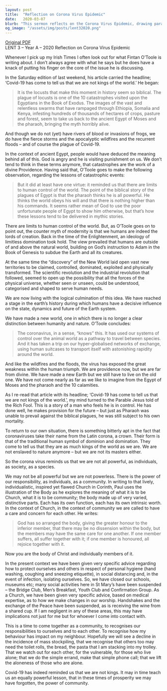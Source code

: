 ```yaml
---
layout: post
title:  "Reflection on Corona Virus Epidemic"
date:   2020-03-07
blurb: "This sermon reflects on the Corona Virus Epidemic, drawing parallels with biblical stories and the human tendency to believe in our own omnipotence. It emphasizes the importance of community and our responsibilities to each other during such times."
og_image: "/assets/img/posts/lent32020.png"
---
```

[Original PDF](/assets/pdf/lent32020.pdf)    
LENT 3 – Year A – 2020
Reflection on Corona Virus Epidemic

Whenever I pick up my Irish Times I often look out for what Fintan O’Toole is writing about. I don’t always agree with what he says but he does have a knack of putting his finger on the core of the issue he is discussing.

In the Saturday edition of last weekend, his article carried the headline; ‘Covid-19 has come to tell us that we are not kings of the world.’ He began:

> It is the locusts that make this moment in history seem so biblical. The plague of locusts is one of the 10 catastrophes visited upon the Egyptians in the Book of Exodus. The images of the vast and relentless swarms that have rampaged through Ethiopia, Somalia and Kenya, infesting hundreds of thousands of hectares of crops, pasture and forest, seem to take us back to the ancient Egypt of Moses and the pharaoh, bringing the myth horribly alive.

And though we do not (yet) have rivers of blood or invasions of frogs, we do have the fierce storms and the apocalyptic wildfires and the recurrent floods – and of course the plague of Covid-19.

In the context of ancient Egypt, people would have deduced the meaning behind all of this. God is angry and he is visiting punishment on us. We don’t tend to think in these terms anymore, that catastrophes are the work of a divine Providence. Having said that, O’Toole goes to make the following observation, regarding the lessons of catastrophic events:

> But it did at least have one virtue: it reminded us that there are limits to human control of the world. The point of the biblical story of the plagues of Egypt is that the pharaoh thinks he is all powerful. He thinks the world obeys his will and that there is nothing higher than his commands. It seems rather mean of God to use the poor unfortunate people of Egypt to show him otherwise, but that’s how these lessons tend to be delivered in mythic stories.

There are limits to human control of the world. But, as O’Toole goes on to point out, the counter myth of modernity is that we humans are indeed the lords of creation. Back in the time of the Enlightenment, an ideology of limitless domination took hold. The view prevailed that humans are outside of and above the natural world, building on God’s instruction to Adam in the Book of Genesis to subdue the Earth and all its creatures.

At the same time the “discovery” of the New World laid open vast new territories to be claimed, controlled, dominated, exploited and physically transformed. The scientific revolution and the industrial revolution that followed, seemed to open up the possibility that all the forces of the physical universe, whether seen or unseen, could be understood, categorised and shaped to serve human needs.

We are now living with the logical culmination of this idea. We have reached a stage in the earth’s history during which humans have a decisive influence on the state, dynamics and future of the Earth system.

We have made a new world, one in which there is no longer a clear distinction between humanity and nature. O’Toole concludes:

> The coronavirus, in a sense, “knows” this. It has used our systems of control over the animal world as a pathway to travel between species. And it has taken a trip on our hyper-globalised networks of exchange, using human suitcases to transport itself with astonishing rapidity around the world.

And like the wildfires and the floods, the virus has exposed the great weakness within the human triumph. We are providence now, but we are far from divine. We have made a new Earth but we still have to live on the old one. We have not come nearly as far as we like to imagine from the Egypt of Moses and the pharaoh and the 10 calamities.

As I re-read that article with its headline; ‘Covid-19 has come to tell us that we are not kings of the world.’, my mind turned to the Parable Jesus told of the Rich Fool. This is a story of a man who feels he is in control. He has done well, he makes provision for the future – but just as Pharaoh was unable to prevail against the biblical plagues, he was still subject to his own mortality.

To return to our own situation, there is something bitterly apt in the fact that coronaviruses take their name from the Latin corona, a crown. Their form is that of the traditional human symbol of dominion and domination. They come to tell us that they are as much kings of the world as we are. We are not enslaved to nature anymore – but we are not its masters either.

So the corona virus reminds us that we are not all powerful, as individuals, as society, as a species.

We may not be all powerful but we are not powerless. There is the power of our responsibility, as individuals, as a community. In writing to that lively, individualistic, inspired yet flawed Church in Corinth, Paul uses the illustration of the Body as he explores the meaning of what it is to be Church, what it is to be community; the body made up of very varied, distinctive parts. Each has its own function, each has its own intrinsic worth. In the context of Church, in the context of community we are called to have a care and concern for each other. He writes:

> God has so arranged the body, giving the greater honour to the inferior member, that there may be no dissension within the body, but the members may have the same care for one another. If one member suffers, all suffer together with it; if one member is honoured, all rejoice together with it.

Now you are the body of Christ and individually members of it.

In the present context we have been given very specific advice regarding how to protect ourselves and others in respect of personal hygiene (hand washing, coughing and sneezing etiquette), in social distancing and, in the event of infection, isolating ourselves. So, we have closed our schools, museums etc; many social activities here in St Mary’s have been suspended – the Bridge Club, Men’s Breakfast, Youth Club and Confirmation Group. As a Church, we have been given very specific advice, based on medical expertise, as to how we make changes in our worship. Handshakes and the exchange of the Peace have been suspended, as is receiving the wine from a shared cup. If I am negligent in any of these areas, this may have implications not just for me but for whoever I come into contact with.

This is a time to come together as a community, to recognises our responsibilities to ourselves and to each other. To recognise how my behaviour has impact on my neighbour. Hopefully we will see a decline in the incidence of mass stockpiling, that we recognise that others too may need the toilet rolls, the bread, the pasta that I am stacking into my trolley. That we watch out for each other, for the vulnerable, for those who live alone; that we do the simple errand, make that simple phone call; that we lift the aloneness of those who are alone.

Covid-19 has indeed reminded us that we are not kings. It may in time teach us an equally powerful lesson, that in these times of prosperity we may have forgotten, the power of community.
